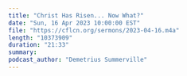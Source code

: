 ```yaml
---
title: "Christ Has Risen... Now What?"
date: "Sun, 16 Apr 2023 10:00:00 EST"
file: "https://cflcn.org/sermons/2023-04-16.m4a"
length: "10373909"
duration: "21:33"
summary: 
podcast_author: "Demetrius Summerville"
---
```


